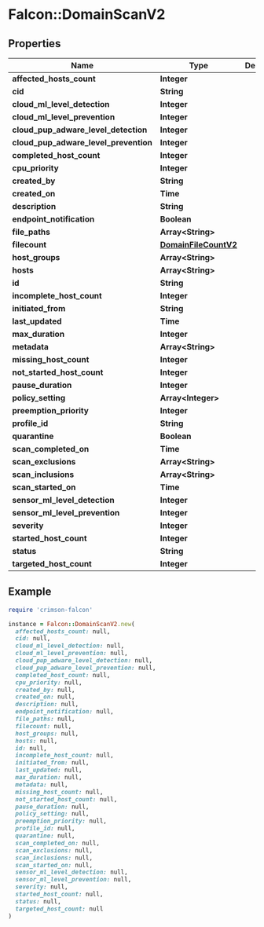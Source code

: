 # Falcon::DomainScanV2

## Properties

| Name | Type | Description | Notes |
| ---- | ---- | ----------- | ----- |
| **affected_hosts_count** | **Integer** |  |  |
| **cid** | **String** |  | [optional] |
| **cloud_ml_level_detection** | **Integer** |  | [optional] |
| **cloud_ml_level_prevention** | **Integer** |  | [optional] |
| **cloud_pup_adware_level_detection** | **Integer** |  | [optional] |
| **cloud_pup_adware_level_prevention** | **Integer** |  | [optional] |
| **completed_host_count** | **Integer** |  |  |
| **cpu_priority** | **Integer** |  | [optional] |
| **created_by** | **String** |  | [optional] |
| **created_on** | **Time** |  | [optional] |
| **description** | **String** |  | [optional] |
| **endpoint_notification** | **Boolean** |  | [optional] |
| **file_paths** | **Array&lt;String&gt;** |  | [optional] |
| **filecount** | [**DomainFileCountV2**](DomainFileCountV2.md) |  | [optional] |
| **host_groups** | **Array&lt;String&gt;** |  | [optional] |
| **hosts** | **Array&lt;String&gt;** |  | [optional] |
| **id** | **String** |  |  |
| **incomplete_host_count** | **Integer** |  |  |
| **initiated_from** | **String** |  | [optional] |
| **last_updated** | **Time** |  | [optional] |
| **max_duration** | **Integer** |  | [optional] |
| **metadata** | **Array&lt;String&gt;** |  | [optional] |
| **missing_host_count** | **Integer** |  |  |
| **not_started_host_count** | **Integer** |  |  |
| **pause_duration** | **Integer** |  | [optional] |
| **policy_setting** | **Array&lt;Integer&gt;** |  | [optional] |
| **preemption_priority** | **Integer** |  | [optional] |
| **profile_id** | **String** |  | [optional] |
| **quarantine** | **Boolean** |  | [optional] |
| **scan_completed_on** | **Time** |  | [optional] |
| **scan_exclusions** | **Array&lt;String&gt;** |  | [optional] |
| **scan_inclusions** | **Array&lt;String&gt;** |  | [optional] |
| **scan_started_on** | **Time** |  | [optional] |
| **sensor_ml_level_detection** | **Integer** |  | [optional] |
| **sensor_ml_level_prevention** | **Integer** |  | [optional] |
| **severity** | **Integer** |  | [optional] |
| **started_host_count** | **Integer** |  |  |
| **status** | **String** |  | [optional] |
| **targeted_host_count** | **Integer** |  |  |

## Example

```ruby
require 'crimson-falcon'

instance = Falcon::DomainScanV2.new(
  affected_hosts_count: null,
  cid: null,
  cloud_ml_level_detection: null,
  cloud_ml_level_prevention: null,
  cloud_pup_adware_level_detection: null,
  cloud_pup_adware_level_prevention: null,
  completed_host_count: null,
  cpu_priority: null,
  created_by: null,
  created_on: null,
  description: null,
  endpoint_notification: null,
  file_paths: null,
  filecount: null,
  host_groups: null,
  hosts: null,
  id: null,
  incomplete_host_count: null,
  initiated_from: null,
  last_updated: null,
  max_duration: null,
  metadata: null,
  missing_host_count: null,
  not_started_host_count: null,
  pause_duration: null,
  policy_setting: null,
  preemption_priority: null,
  profile_id: null,
  quarantine: null,
  scan_completed_on: null,
  scan_exclusions: null,
  scan_inclusions: null,
  scan_started_on: null,
  sensor_ml_level_detection: null,
  sensor_ml_level_prevention: null,
  severity: null,
  started_host_count: null,
  status: null,
  targeted_host_count: null
)
```

